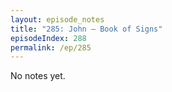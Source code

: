 ```yaml
---
layout: episode_notes
title: "285: John — Book of Signs"
episodeIndex: 288
permalink: /ep/285
---
```

No notes yet.
